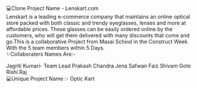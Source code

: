 💻Clone Project Name - Lenskart.com
<br/>
Lenskart is a leading e-commerce company that maintains an online optical store packed with both classic and trendy eyeglasses, lenses and more at affordable prices. These glasses can be easily ordered online by the customers, who will get them delivered with many discounts that come and go.This is a collaborative Project from Masai School in the Construct Week With the 5 team members within 5 Days.
<br/>
✨Collaboraters Names Are:-

Jagriti Kumari- Team Lead
Prakash Chandra Jena
Safwan Faiz
Shivam Gote
Rishi Raj
<br/>
💻Unique Project Name :- Optic Kart


